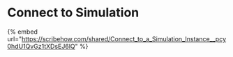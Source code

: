 # Connect to Simulation

{% embed url="https://scribehow.com/shared/Connect_to_a_Simulation_Instance__pcy0hdU1QvGz1tXDsEJ6lQ" %}
